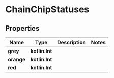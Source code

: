 
# ChainChipStatuses

## Properties
| Name | Type | Description | Notes |
| ------------ | ------------- | ------------- | ------------- |
| **grey** | **kotlin.Int** |  |  |
| **orange** | **kotlin.Int** |  |  |
| **red** | **kotlin.Int** |  |  |



